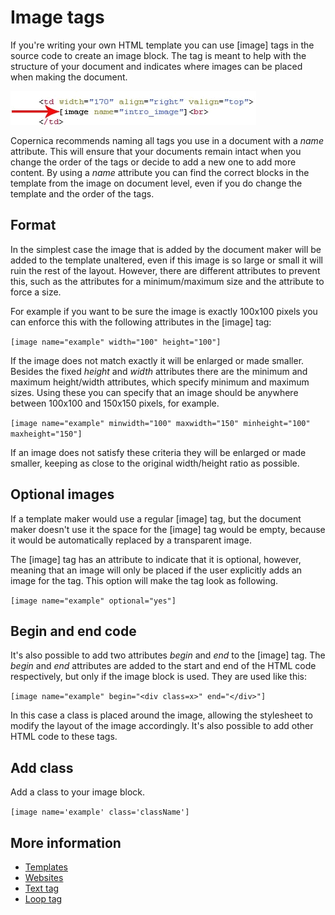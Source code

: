 # Image tags

If you're writing your own HTML template you can use [image] tags in the 
source code to create an image block. The tag is meant 
to help with the structure of your document and indicates where images 
can be placed when making the document.

![](../images/imageblocktag.png)

Copernica recommends naming all tags you use in a document with a *name* 
attribute. This will ensure that your documents remain intact when you 
change the order of the tags or decide to add a new one to add more content. 
By using a *name* attribute you can find the correct blocks in the template 
from the image on document level, even if you do change the template and 
the order of the tags.

## Format

In the simplest case the image that is added by the document maker will 
be added to the template unaltered, even if this image is so large or small it will 
ruin the rest of the layout. However, there are different attributes to prevent 
this, such as the attributes for a minimum/maximum size and the attribute 
to force a size.

For example if you want to be sure the image is exactly 100x100 pixels 
you can enforce this with the following attributes in the [image] tag:

`[image name="example" width="100" height="100"]`

If the image does not match exactly it will be enlarged or made smaller. 
Besides the fixed *height* and *width* attributes there are the 
minimum and maximum height/width attributes, which specify minimum and 
maximum sizes. Using these you can specify that an image should be 
anywhere between 100x100 and 150x150 pixels, for example.

`[image name="example" minwidth="100" maxwidth="150" minheight="100" maxheight="150"]`

If an image does not satisfy these criteria they will be enlarged or 
made smaller, keeping as close to the original width/height ratio as 
possible.

## Optional images

If a template maker would use a regular [image] tag, but the document 
maker doesn't use it the space for the [image] tag would be empty, because 
it would be automatically replaced by a transparent image.

The [image] tag has an attribute to indicate that it is optional, however, 
meaning that an image will only be placed if the user explicitly adds an 
image for the tag. This option will make the tag look as following.

`[image name="example" optional="yes"]`

## Begin and end code

It's also possible to add two attributes *begin* and *end* to the [image] 
tag. The *begin* and *end* attributes are added to the start and end of 
the HTML code respectively, but only if the image block is used. They 
are used like this:

`[image name="example" begin="<div class=x>" end="</div>"]`

In this case a class is placed around the image, allowing the stylesheet 
to modify the layout of the image accordingly. It's also possible to 
add other HTML code to these tags.

## Add class

Add a class to your image block. 

`[image name='example' class='className']`

## More information

* [Templates](./templates)
* [Websites](./websites)
* [Text tag](./text-tag)
* [Loop tag](./loop-tag)
